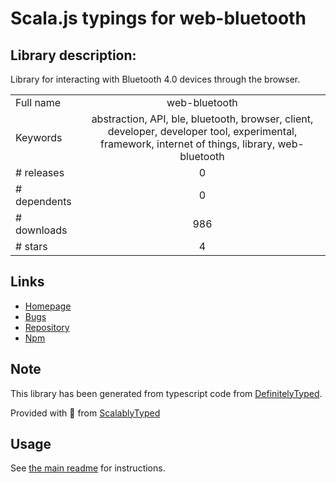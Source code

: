 
# Scala.js typings for web-bluetooth


## Library description:
Library for interacting with Bluetooth 4.0 devices through the browser.

|                    |                 |
| ------------------ | :-------------: |
| Full name          | web-bluetooth |
| Keywords           | abstraction, API, ble, bluetooth, browser, client, developer, developer tool, experimental, framework, internet of things, library, web-bluetooth |
| # releases         | 0 |
| # dependents       | 0 |
| # downloads        | 986 |
| # stars            | 4 |

## Links
- [Homepage](https://github.com/sabertooth-io/web-bluetooth#readme)
- [Bugs](https://github.com/sabertooth-io/web-bluetooth/issues)
- [Repository](https://github.com/sabertooth-io/web-bluetooth)
- [Npm](https://www.npmjs.com/package/web-bluetooth)
    


## Note
This library has been generated from typescript code from [DefinitelyTyped](https://definitelytyped.org).

Provided with :purple_heart: from [ScalablyTyped](https://github.com/oyvindberg/ScalablyTyped)

## Usage
See [the main readme](../../readme.md) for instructions.


